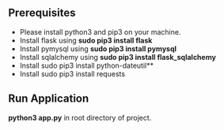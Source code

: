 ## Prerequisites

* Please install python3 and pip3 on your machine.
* Install flask using **sudo pip3 install flask**
* Install pymysql using **sudo pip3 install pymysql**
* Install sqlalchemy using **sudo pip3 install flask_sqlalchemy**
* Install sudo pip3 install python-dateutil**
* Install sudo pip3 install requests


## Run Application

**python3 app.py** in root directory of project.